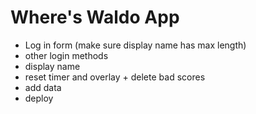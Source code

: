 # Where's Waldo App

- Log in form (make sure display name has max length)
- other login methods
- display name
- reset timer and overlay + delete bad scores
- add data
- deploy
